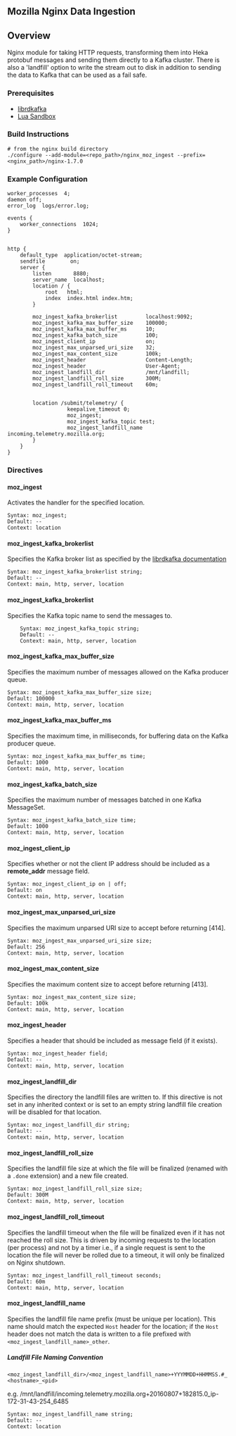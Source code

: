 Mozilla Nginx Data Ingestion
----------------------------

## Overview
Nginx module for taking HTTP requests, transforming them into Heka
protobuf messages and sending them directly to a Kafka cluster. There
is also a 'landfill' option to write the stream out to disk in addition
to sending the data to Kafka that can be used as a fail safe.

### Prerequisites
* [librdkafka](https://github.com/edenhill/librdkafka)
* [Lua Sandbox](https://github.com/mozilla-services/lua_sandbox)

### Build Instructions
    
    # from the nginx build directory
    ./configure --add-module=<repo_path>/nginx_moz_ingest --prefix=<nginx_path>/nginx-1.7.0

### Example Configuration
```
worker_processes  4;
daemon off;
error_log  logs/error.log;

events {
    worker_connections  1024;
}


http {
    default_type  application/octet-stream;
    sendfile        on;
    server {
        listen       8880;
        server_name  localhost;
        location / {
            root   html;
            index  index.html index.htm;
        }

        moz_ingest_kafka_brokerlist         localhost:9092;
        moz_ingest_kafka_max_buffer_size    100000;
        moz_ingest_kafka_max_buffer_ms      10;
        moz_ingest_kafka_batch_size         100;
        moz_ingest_client_ip                on;
        moz_ingest_max_unparsed_uri_size    32;
        moz_ingest_max_content_size         100k;
        moz_ingest_header                   Content-Length;
        moz_ingest_header                   User-Agent;
        moz_ingest_landfill_dir             /mnt/landfill;
        moz_ingest_landfill_roll_size       300M;
        moz_ingest_landfill_roll_timeout    60m;


        location /submit/telemetry/ {
                   keepalive_timeout 0;
                   moz_ingest;
                   moz_ingest_kafka_topic test;
                   moz_ingest_landfill_name incoming.telemetry.mozilla.org;
        }
    }
}
```

### Directives

#### moz_ingest
Activates the handler for the specified location.

    Syntax: moz_ingest;
    Default: --
    Context: location

#### moz_ingest_kafka_brokerlist
Specifies the Kafka broker list as specified by the 
[librdkafka documentation](https://github.com/trink/librdkafka/blob/dr_no_poll/src/rdkafka.h#L2258)

    Syntax: moz_ingest_kafka_brokerlist string;
    Default: --
    Context: main, http, server, location

#### moz_ingest_kafka_brokerlist
Specifies the Kafka topic name to send the messages to.

        Syntax: moz_ingest_kafka_topic string;
        Default: --
        Context: main, http, server, location

#### moz_ingest_kafka_max_buffer_size
Specifies the maximum number of messages allowed on the Kafka producer queue.

    Syntax: moz_ingest_kafka_max_buffer_size size;
    Default: 100000
    Context: main, http, server, location

#### moz_ingest_kafka_max_buffer_ms
Specifies the maximum time, in milliseconds, for buffering data on the Kafka producer queue.

    Syntax: moz_ingest_kafka_max_buffer_ms time;
    Default: 1000
    Context: main, http, server, location

#### moz_ingest_kafka_batch_size
Specifies the maximum number of messages batched in one Kafka MessageSet.

    Syntax: moz_ingest_kafka_batch_size time;
    Default: 1000
    Context: main, http, server, location

#### moz_ingest_client_ip
Specifies whether or not the client IP address should be included as a **remote_addr** message field.

    Syntax: moz_ingest_client_ip on | off;
    Default: on
    Context: main, http, server, location

#### moz_ingest_max_unparsed_uri_size
Specifies the maximum unparsed URI size to accept before returning [414].

    Syntax: moz_ingest_max_unparsed_uri_size size;
    Default: 256
    Context: main, http, server, location

#### moz_ingest_max_content_size
Specifies the maximum content size to accept before returning [413].

    Syntax: moz_ingest_max_content_size size;
    Default: 100k
    Context: main, http, server, location

#### moz_ingest_header
Specifies a header that should be included as message field (if it exists).

    Syntax: moz_ingest_header field;
    Default: --
    Context: main, http, server, location

#### moz_ingest_landfill_dir
Specifies the directory the landfill files are written to. If this directive is not set in any
inherited context or is set to an empty string landfill file creation will be disabled for that
location.

    Syntax: moz_ingest_landfill_dir string;
    Default: --
    Context: main, http, server, location

#### moz_ingest_landfill_roll_size
Specifies the landfill file size at which the file will be finalized (renamed with a `.done` 
extension) and a new file created.

    Syntax: moz_ingest_landfill_roll_size size;
    Default: 300M
    Context: main, http, server, location

#### moz_ingest_landfill_roll_timeout
Specifies the landfill timeout when the file will be finalized even if it has not
reached the roll size. This is driven by incoming requests to the location (per process)
and not by a timer i.e., if a single request is sent to the location the file will never
be rolled due to a timeout, it will only be finalized on Nginx shutdown.

    Syntax: moz_ingest_landfill_roll_timeout seconds;
    Default: 60m
    Context: main, http, server, location

#### moz_ingest_landfill_name
Specifies the landfill file name prefix (must be unique per location). This name should match the
expected `Host` header for the location; if the `Host` header does not match the data is written
to a file prefixed with `<moz_ingest_landfill_name>_other`.

##### Landfill File Naming Convention
`<moz_ingest_landfill_dir>/<moz_ingest_landfill_name>+YYYMMDD+HHMMSS.#_<hostname>_<pid>`

e.g. /mnt/landfill/incoming.telemetry.mozilla.org+20160807+182815.0_ip-172-31-43-254_6485

    Syntax: moz_ingest_landfill_name string;
    Default: --
    Context: location
